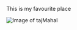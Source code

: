 This is my favourite place

![Image of tajMahal](https://tse3.mm.bing.net/th?id=OIP.np_XlysSHY3OKZsPyMUDxAHaFD&pid=Api&P=0&w=261&h=178)
